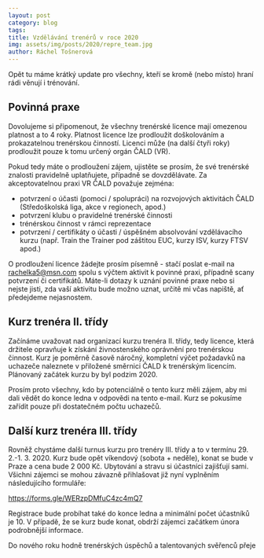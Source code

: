 ```yaml
---
layout: post
category: blog
tags:
title: Vzdělávání trenérů v roce 2020
img: assets/img/posts/2020/repre_team.jpg
author: Ráchel Tošnerová
---
```


Opět tu máme krátký update pro všechny, kteří se kromě (nebo místo) hraní rádi věnují i trénování.

## Povinná praxe
 
Dovolujeme si připomenout, že všechny trenérské licence mají omezenou platnost a to 4 roky. Platnost licence lze prodloužit doškolováním a prokazatelnou trenérskou činností. Licenci může (na další čtyři roky) prodloužit pouze k tomu určený orgán ČALD (VR).

Pokud tedy máte o prodloužení zájem, ujistěte se prosím, že své trenérské znalosti pravidelně uplatňujete, případně se dovzdělávate. Za akceptovatelnou praxi VR ČALD považuje zejména:
- potvrzení o účasti (pomoci / spolupráci) na rozvojových aktivitách ČALD (Středoškolská liga, akce v regionech, apod.)
- potvrzení klubu o pravidelné trenérské činnosti 
- trénérskou činnost v rámci reprezentace
- potvrzení / certifikáty o účasti / úspěšném absolvování vzdělávacího kurzu (např. Train the Trainer pod záštitou EUC, kurzy ISV, kurzy FTSV apod.)

O prodloužení licence žádejte prosím písemně - stačí poslat e-mail na rachelka5@msn.com spolu s výčtem aktivit k povinné praxi, případně scany potvrzení či certifikátů. 
Máte-li dotazy k uznání povinné praxe nebo si nejste jisti, zda vaší aktivitu bude možno uznat, určitě mi včas napiště, ať předejdeme nejasnostem.

## Kurz trenéra II. třídy

Začínáme uvažovat nad organizací kurzu trenéra II. třídy, tedy licence, která držitele opravňuje k získání živnostenského oprávnění pro trenérskou činnost. Kurz je poměrně časově náročný, kompletní výčet požadavků na uchazeče naleznete v přiložené směrnici ČALD k trenérským licencím. Plánovaný začátek kurzu by byl podzim 2020.

Prosím proto všechny, kdo by potenciálně o tento kurz měli zájem, aby mi dali vědět do konce ledna v odpovědi na tento e-mail. Kurz se pokusíme zařídit pouze při dostatečném počtu uchazečů.

## Další kurz trenéra III. třídy

Rovněž chystáme další turnus kurzu pro trenéry III. třídy a to v termínu 29. 2.-1. 3. 2020. Kurz bude opět víkendový (sobota + neděle), konat se bude v Praze a cena bude 2 000 Kč. Ubytování a stravu si účastníci zajišťují sami. Všichni zájemci se mohou závazně přihlašovat již nyní vyplněním následujícího formuláře:

https://forms.gle/WERzpDMfuC4zc4mQ7

Registrace bude probíhat také do konce ledna a minimální počet účastníků je 10. V případě, že se kurz bude konat, obdrží zájemci začátkem února podrobnější informace.

Do nového roku hodně trenérských úspěchů a talentovaných svěřenců přeje
